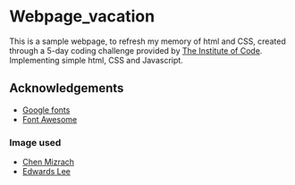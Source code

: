 # Webpage_vacation

This is a sample webpage, to refresh my memory of html and CSS, created through a 5-day coding challenge provided by [The Institute of Code](https://www.instituteofcode.com/challenges/5-day-coding).\
Implementing simple html, CSS and Javascript.

## Acknowledgements
+ [Google fonts](https://fonts.google.com)
+ [Font Awesome](https://fontawesome.com)

### Image used
+ [Chen Mizrach](https://unsplash.com/ja/%E5%86%99%E7%9C%9F/%E8%8C%B6%E8%89%B2%E3%81%AE%E6%9C%A8%E8%A3%BD%E3%81%AE%E3%83%93%E3%83%BC%E3%83%81%E3%83%81%E3%82%A7%E3%82%A2%E3%81%AB%E5%BA%A7%E3%82%8B%E5%A5%B3%E6%80%A7-jL6PTWI7h18?utm_content=creditShareLink&utm_medium=referral&utm_source=unsplash)
+ [Edwards Lee](https://unsplash.com/ja/%E5%86%99%E7%9C%9F/brown-wooden-beach-lounge-chairs-on-beach-during-daytime-nYwfKdzB_Ds?utm_content=creditShareLink&utm_medium=referral&utm_source=unsplash)

